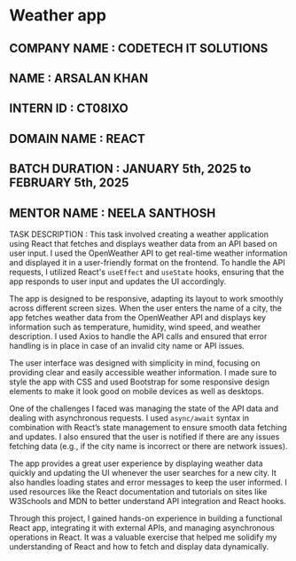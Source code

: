#  Weather app 

## COMPANY NAME : CODETECH IT SOLUTIONS
## NAME : ARSALAN KHAN
## INTERN ID : CT08IXO
## DOMAIN NAME : REACT
## BATCH DURATION : JANUARY 5th, 2025 to FEBRUARY 5th, 2025
## MENTOR NAME : NEELA SANTHOSH

TASK DESCRIPTION : This task involved creating a weather application using React that fetches and displays weather data from an API based on user input. I used the OpenWeather API to get real-time weather information and displayed it in a user-friendly format on the frontend. To handle the API requests, I utilized React's `useEffect` and `useState` hooks, ensuring that the app responds to user input and updates the UI accordingly.

The app is designed to be responsive, adapting its layout to work smoothly across different screen sizes. When the user enters the name of a city, the app fetches weather data from the OpenWeather API and displays key information such as temperature, humidity, wind speed, and weather description. I used Axios to handle the API calls and ensured that error handling is in place in case of an invalid city name or API issues.

The user interface was designed with simplicity in mind, focusing on providing clear and easily accessible weather information. I made sure to style the app with CSS and used Bootstrap for some responsive design elements to make it look good on mobile devices as well as desktops.

One of the challenges I faced was managing the state of the API data and dealing with asynchronous requests. I used `async/await` syntax in combination with React’s state management to ensure smooth data fetching and updates. I also ensured that the user is notified if there are any issues fetching data (e.g., if the city name is incorrect or there are network issues).

The app provides a great user experience by displaying weather data quickly and updating the UI whenever the user searches for a new city. It also handles loading states and error messages to keep the user informed. I used resources like the React documentation and tutorials on sites like W3Schools and MDN to better understand API integration and React hooks.

Through this project, I gained hands-on experience in building a functional React app, integrating it with external APIs, and managing asynchronous operations in React. It was a valuable exercise that helped me solidify my understanding of React and how to fetch and display data dynamically.

